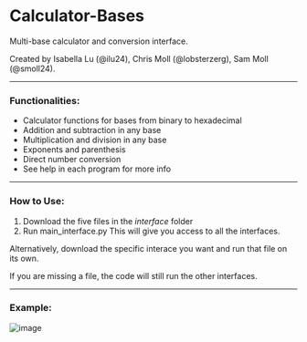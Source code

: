 # Calculator-Bases
Multi-base calculator and conversion interface.

Created by Isabella Lu (@ilu24), Chris Moll (@lobsterzerg), Sam Moll (@smoll24).

---
### Functionalities:
- Calculator functions for bases from binary to hexadecimal
- Addition and subtraction in any base
- Multiplication and division in any base
- Exponents and parenthesis
- Direct number conversion
- See help in each program for more info
---
### How to Use:
1) Download the five files in the *interface* folder
2) Run main_interface.py
This will give you access to all the interfaces.

Alternatively, download the specific interace you want and run that file on its own.

If you are missing a file, the code will still run the other interfaces.

---
### Example:
![image](https://user-images.githubusercontent.com/115204665/226491693-ea57e4d4-8996-42ab-8827-9e5ac81206b7.png)
